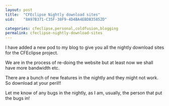 ```yaml
---
layout: post
title:  "CFEclipse Nightly download sites"
uid:	"8A97B371-C35F-38F9-4D4BA4EBDB35852D"

categories: cfeclipse,personal,coldfusion,blogging
permalink: cfeclipse-nightly-download-sites
---
```

<p>I have added a new pod to my blog to give you all the nightly download sites for the CFEclipse project. </p>
<p>We are in the process of re-doing the website but at least now we shall have more bandwidth etc.</p>
<p>There are a bunch of new features in the nightly and they might not work. So download at your peril!! </p>
<p>Let me know of any bugs in the nightly, as I am, usually, the person that put the bugs in!<br /></p>